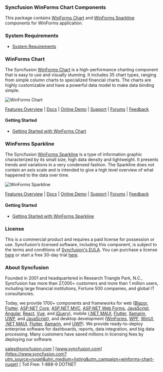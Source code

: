 ### Syncfusion WinForms Chart Components
This package contains [WinForms Chart](https://www.syncfusion.com/winforms-ui-controls/chart?utm_source=nuget&utm_medium=listing&utm_campaign=winforms-chart-nuget) and [WinForms Sparkline](https://www.syncfusion.com/winforms-ui-controls/sparkline?utm_source=nuget&utm_medium=listing&utm_campaign=winforms-chart-nuget) components for WinForms application.

### System Requirements

* [System Requirements](https://help.syncfusion.com/windowsforms/installation/system-requirements?utm_source=nuget&utm_medium=listing&utm_campaign=winforms-chart-nuget)

### WinForms Chart

The Syncfusion [WinForms Chart](https://www.syncfusion.com/winforms-ui-controls/chart?utm_source=nuget&utm_medium=listing&utm_campaign=winforms-chart-nuget) is a high-performance charting component that is easy to use and visually stunning. It includes 35 chart types, ranging from simple column charts to specialized financial charts. The charts are highly customizable and have a powerful data model to make data binding simple.

![WinForms Chart](https://cdn.syncfusion.com/nuget-readme/winforms/winforms_chart.png)

[Features Overview](https://www.syncfusion.com/winforms-ui-controls/chart?utm_source=nuget&utm_medium=listing&utm_campaign=winforms-chart-nuget) | [Docs](https://help.syncfusion.com/windowsforms/chart/getting-started?utm_source=nuget&utm_medium=listing&utm_campaign=winforms-chart-nuget) | [Online Demo](https://github.com/syncfusion/winforms-demos?utm_source=nuget&utm_medium=listing&utm_campaign=winforms-chart-nuget) | [Support](https://support.syncfusion.com/create?utm_source=nuget&utm_medium=listing&utm_campaign=winforms-chart-nuget) | [Forums](https://www.syncfusion.com/forums/windowsforms?utm_source=nuget&utm_medium=listing&utm_campaign=winforms-chart-nuget) | [Feedback](https://www.syncfusion.com/feedback/winforms?utm_source=nuget&utm_medium=listing&utm_campaign=winforms-chart-nuget)

#### Getting Started

* [Getting Started with WinForms Chart](https://help.syncfusion.com/windowsforms/chart/getting-started?utm_source=nuget&utm_medium=listing&utm_campaign=winforms-chart-nuget)

### WinForms Sparkline

The Syncfusion [WinForms Sparkline](https://www.syncfusion.com/winforms-ui-controls/sparkline?utm_source=nuget&utm_medium=listing&utm_campaign=winforms-chart-nuget) is a type of information graphic characterized by its small size, high data density and lightweight. It presents trends and variations in a very condensed fashion. The Sparkline does not contain an axis scale and is intended to give a high level overview of what happened to the data over time.

![WinForms Sparkline](https://cdn.syncfusion.com/nuget-readme/winforms/winforms_sparkline.png)

[Features Overview](https://www.syncfusion.com/winforms-ui-controls/sparkline?utm_source=nuget&utm_medium=listing&utm_campaign=winforms-chart-nuget) | [Docs](https://help.syncfusion.com/windowsforms/sparkline/gettingstarted?utm_source=nuget&utm_medium=listing&utm_campaign=winforms-chart-nuget) | [Online Demo](https://github.com/syncfusion/winforms-demos?utm_source=nuget&utm_medium=listing&utm_campaign=winforms-chart-nuget) | [Support](https://support.syncfusion.com/create?utm_source=nuget&utm_medium=listing&utm_campaign=winforms-chart-nuget) | [Forums](https://www.syncfusion.com/forums/windowsforms?utm_source=nuget&utm_medium=listing&utm_campaign=winforms-chart-nuget) | [Feedback](https://www.syncfusion.com/feedback/winforms?utm_source=nuget&utm_medium=listing&utm_campaign=winforms-chart-nuget)

#### Getting Started

* [Getting Started with WinForms Sparkline](https://help.syncfusion.com/windowsforms/sparkline/gettingstarted?utm_source=nuget&utm_medium=listing&utm_campaign=winforms-chart-nuget)

### License

This is a commercial product and requires a paid license for possession or use. Syncfusion’s licensed software, including this component, is subject to the terms and conditions of [Syncfusion's EULA](https://www.syncfusion.com/eula/es/?utm_source=nuget&utm_medium=listing&utm_campaign=winforms-chart-nuget). You can purchase a license [here](https://www.syncfusion.com/sales/products?utm_source=nuget&utm_medium=listing&utm_campaign=winforms-chart-nuget) or start a free 30-day trial [here](https://www.syncfusion.com/account/manage-trials/start-trials?utm_source=nuget&utm_medium=listing&utm_campaign=winforms-chart-nuget).

### About Syncfusion

Founded in 2001 and headquartered in Research Triangle Park, N.C., Syncfusion has more than 27,000+ customers and more than 1 million users, including large financial institutions, Fortune 500 companies, and global IT consultancies.
 
Today, we provide 1700+ components and frameworks for web ([Blazor](https://www.syncfusion.com/blazor-components?utm_source=nuget&utm_medium=listing&utm_campaign=winforms-chart-nuget), [Flutter](https://www.syncfusion.com/flutter-widgets?utm_source=nuget&utm_medium=listing&utm_campaign=winforms-chart-nuget), [ASP.NET Core](https://www.syncfusion.com/aspnet-core-ui-controls?utm_source=nuget&utm_medium=listing&utm_campaign=winforms-chart-nuget), [ASP.NET MVC](https://www.syncfusion.com/aspnet-mvc-ui-controls?utm_source=nuget&utm_medium=listing&utm_campaign=winforms-chart-nuget), [ASP.NET Web Forms](https://www.syncfusion.com/jquery/aspnet-webforms-ui-controls?utm_source=nuget&utm_medium=listing&utm_campaign=winforms-chart-nuget), [JavaScript](https://www.syncfusion.com/javascript-ui-controls?utm_source=nuget&utm_medium=listing&utm_campaign=winforms-chart-nuget), [Angular](https://www.syncfusion.com/angular-ui-components?utm_source=nuget&utm_medium=listing&utm_campaign=winforms-chart-nuget), [React](https://www.syncfusion.com/react-ui-components?utm_source=nuget&utm_medium=listing&utm_campaign=winforms-chart-nuget), [Vue](https://www.syncfusion.com/vue-ui-components?utm_source=nuget&utm_medium=listing&utm_campaign=winforms-chart-nuget), and [jQuery](https://www.syncfusion.com/jquery-ui-widgets?utm_source=nuget&utm_medium=listing&utm_campaign=winforms-chart-nuget)), mobile ([.NET MAUI](https://www.syncfusion.com/maui-controls?utm_source=nuget&utm_medium=listing&utm_campaign=winforms-chart-nuget), [Flutter](https://www.syncfusion.com/flutter-widgets?utm_source=nuget&utm_medium=listing&utm_campaign=winforms-chart-nuget), [Xamarin](https://www.syncfusion.com/xamarin-ui-controls?utm_source=nuget&utm_medium=listing&utm_campaign=winforms-chart-nuget), [UWP](https://www.syncfusion.com/uwp-ui-controls?utm_source=nuget&utm_medium=listing&utm_campaign=winforms-chart-nuget), and [JavaScript](https://www.syncfusion.com/javascript-ui-controls?utm_source=nuget&utm_medium=listing&utm_campaign=winforms-chart-nuget)), and desktop development ([WinForms](https://www.syncfusion.com/winforms-ui-controls?utm_source=nuget&utm_medium=listing&utm_campaign=winforms-chart-nuget), [WPF](https://www.syncfusion.com/wpf-controls?utm_source=nuget&utm_medium=listing&utm_campaign=winforms-chart-nuget), [WinUI](https://www.syncfusion.com/winui-controls?utm_source=nuget&utm_medium=listing&utm_campaign=winforms-chart-nuget), [.NET MAUI](https://www.syncfusion.com/maui-controls?utm_source=nuget&utm_medium=listing&utm_campaign=winforms-chart-nuget), [Flutter](https://www.syncfusion.com/flutter-widgets?utm_source=nuget&utm_medium=listing&utm_campaign=winforms-chart-nuget), [Xamarin](https://www.syncfusion.com/xamarin-ui-controls?utm_source=nuget&utm_medium=listing&utm_campaign=winforms-chart-nuget), and [UWP](https://www.syncfusion.com/uwp-ui-controls?utm_source=nuget&utm_medium=listing&utm_campaign=winforms-chart-nuget)). We provide ready-to-deploy enterprise software for dashboards, reports, data integration, and big data processing. Many customers have saved millions in licensing fees by deploying our software.

[sales@syncfusion.com](mailto:sales@syncfusion.com?Subject=Syncfusion%20WinForms%20Chart-%20NuGet) | [www.syncfusion.com](https://www.syncfusion.com?utm_source=nuget&utm_medium=listing&utm_campaign=winforms-chart-nuget) | Toll Free: 1-888-9 DOTNET


